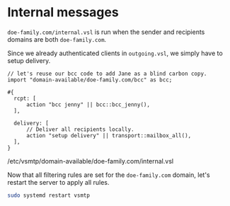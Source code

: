 
# Internal messages

`doe-family.com/internal.vsl` is run when the sender and recipients domains are both  `doe-family.com`.

Since we already authenticated clients in `outgoing.vsl`, we simply have to setup delivery.

```ignore
// let's reuse our bcc code to add Jane as a blind carbon copy.
import "domain-available/doe-family.com/bcc" as bcc;

#{
  rcpt: [
      action "bcc jenny" || bcc::bcc_jenny(),
  ],

  delivery: [
      // Deliver all recipients locally.
      action "setup delivery" || transport::mailbox_all(),
  ],
}
```

<p class="ann"> /etc/vsmtp/domain-available/doe-family.com/internal.vsl </p>

Now that all filtering rules are set for the `doe-family.com` domain, let's restart the server to apply all rules.

```sh
sudo systemd restart vsmtp
```
